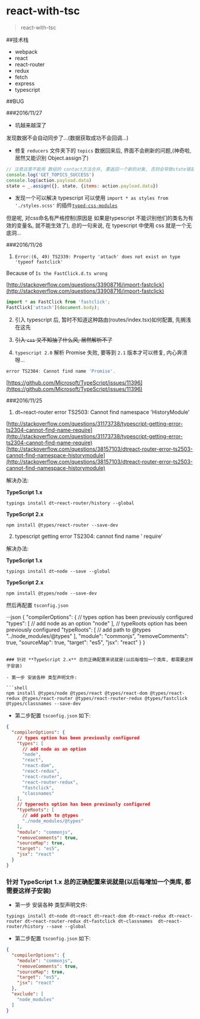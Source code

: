 # react-with-tsc

> react-with-tsc

##技术栈

- webpack
- react
- react-router
- redux
- fetch
- express
- typescript


##BUG

###2016/11/27

- 坑越来越深了

发现数据不会自动同步了...(数据获取成功不会回调...)

- 修复 `reducers` 文件夹下的 `topics` 数据回来后, 界面不会刷新的问题,(神奇啦, 居然又能识别 Object.assign了)

```js
// 注意这里不能用 数组的 contact方法合并, 要返回一个新的对象, 否则会导致state错乱, UI页面不会刷新， 而且这个2.0版本的typescript不支持es6的 Object.assign,所以这里引入了 Object.assign
console.log('GET_TOPICS_SUCCESS')
console.log(action.payload.data)
state = _.assign({}, state, {items: action.payload.data})
```

- 发现一个可以解决 typescript 可以使用  `import * as styles from './styles.scss'` 的插件[`typed-css-modules`](https://github.com/Quramy/typed-css-modules)

但是呢, 对css命名有严格控制(原因是 如果是typescript 不能识别他们的类名为有效的变量名, 就不能生效了), 总的一句来说, 在 typescript 中使用 css 就是一个无底洞...

###2016/11/26

1. `Error:(6, 49) TS2339: Property 'attach' does not exist on type 'typeof fastclick'`

Because of `Is the FastClick.d.ts wrong`

[http://stackoverflow.com/questions/33908716/import-fastclick](http://stackoverflow.com/questions/33908716/import-fastclick)

```js
import * as FastClick from 'fastclick';
FastClick['attach'](document.body);
```

2. 引入 typescript 后, 暂时不知道这种路由(routes/index.tsx)如何配置, 先搁浅在这先

3. ~~引入 `css` 又不知抽了什么风, 居然解析不了~~

4. `typescript 2.0` 解析 Promise 失败, 要等到 `2.1` 版本才可以修复, 内心奔溃呀...

```js
error TS2304: Cannot find name 'Promise'.
```

[https://github.com/Microsoft/TypeScript/issues/11396](https://github.com/Microsoft/TypeScript/issues/11396)

###2016/11/25


1. dt~react-router error TS2503: Cannot find namespace 'HistoryModule'

[http://stackoverflow.com/questions/31173738/typescript-getting-error-ts2304-cannot-find-name-require](http://stackoverflow.com/questions/31173738/typescript-getting-error-ts2304-cannot-find-name-require)
[http://stackoverflow.com/questions/38157103/dtreact-router-error-ts2503-cannot-find-namespace-historymodule](http://stackoverflow.com/questions/38157103/dtreact-router-error-ts2503-cannot-find-namespace-historymodule)

解决办法:

**TypeScript 1.x**

```shell
typings install dt~react-router/history --global
```

**TypeScript 2.x**

```shell
npm install @types/react-router --save-dev
```

2. typescript getting error TS2304: cannot find name ' require'

解决办法:

**TypeScript 1.x**

```shell
typings install dt~node --save --global
```

**TypeScript 2.x**

```shell
npm install @types/node --save-dev
```

然后再配置 `tsconfig.json`

···json
{
  "compilerOptions": {
    // types option has been previously configured
      "types": [
        // add node as an option
        "node"
      ],
      // typeRoots option has been previously configured
      "typeRoots": [
        // add path to @types
        "../node_modules/@types"
      ],
    "module": "commonjs",
    "removeComments": true,
    "sourceMap": true,
    "target": "es5",
    "jsx": "react"
  }
}
```

### 针对 **TypeScript 2.x** 总的正确配置来说就是(以后每增加一个类库, 都需要这样子安装)

- 第一步 安装各种 类型声明文件:

```shell
npm install @types/node @types/react @types/react-dom @types/react-redux @types/react-router @types/react-router-redux @types/fastclick @types/classnames --save-dev
```

- 第二步配置 `tsconfig.json` 如下:

```json
{
  "compilerOptions": {
    // types option has been previously configured
    "types": [
      // add node as an option
      "node",
      "react",
      "react-dom",
      "react-redux",
      "react-router",
      "react-router-redux",
      "fastclick",
      "classnames"
    ],
    // typeroots option has been previously configured
    "typeRoots": [
      // add path to @types
      "./node_modules/@types"
    ],
    "module": "commonjs",
    "removeComments": true,
    "sourceMap": true,
    "target": "es5",
    "jsx": "react"
  }
}
```

### 针对 **TypeScript 1.x** 总的正确配置来说就是(以后每增加一个类库, 都需要这样子安装)

- 第一步 安装各种 类型声明文件:

```shell
typings install dt~node dt~react dt~react-dom dt~react-redux dt~react-router dt~react-router-redux dt~fastclick dt~classnames  dt~react-router/history --save --global
```

- 第二步配置 `tsconfig.json` 如下:

```json
{
  "compilerOptions": {
    "module": "commonjs",
    "removeComments": true,
    "sourceMap": true,
    "target": "es5",
    "jsx": "react"
  },
  "exclude": [
    "node_modules"
  ]
}
```